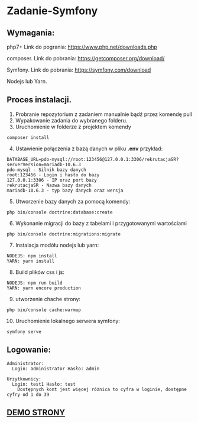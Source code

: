 # Zadanie-Symfony
## Wymagania:
  php7+ Link do pogrania: https://www.php.net/downloads.php
  
  composer. Link do pobrania: https://getcomposer.org/download/
  
  Symfony. Link do pobrania: https://symfony.com/download
  
  Nodejs lub Yarn.
  
 ## Proces instalacji.
  1) Probranie repozytorium z zadaniem manualnie bądź przez komendę pull
  2) Wypakowanie zadania do wybranego folderu.
  3) Uruchomienie w folderze z projektem komendy 
  ```
  composer install
  ```
  4) Ustawienie połączenia z bazą danych w pliku **.env** przykład:
  ```
  DATABASE_URL=pdo-mysql://root:123456@127.0.0.1:3306/rekrutacjaSR?serverVersion=mariadb-10.6.3
  pdo-mysql - Silnik bazy danych
  root:123456 - Login i hasło do bazy
  127.0.0.1:3306 - IP oraz port bazy
  rekrutacjaSR - Nazwa bazy danych
  mariadb-10.6.3 - typ bazy danych oraz wersja
  ```
  5) Utworzenie bazy danych za pomocą komendy:
  ```
  php bin/console doctrine:database:create
  ```
  6) Wykonanie migracji do bazy z tabelami i przygotowanymi wartościami
  ```
  php bin/console doctrine:migrations:migrate
  ```
  7) Instalacja modółu nodejs lub yarn:
  ```
  NODEJS: npm install
  YARN: yarn install
  ```
  8) Build plików css i js:
  ```
  NODEJS: npm run build
  YARN: yarn encore production
  ```
  9) utworzenie chache strony:
  ```
  php bin/console cache:warmup
  ```
  10) Uruchomienie lokalnego serwera symfony:
  ```
  symfony serve
  ```
  
  ## Logowanie:
    Administrator:
      Login: administrator Hasło: admin
      
    Urzytkownicy:
      Login: test1 Hasło: test
        Dostępnych kont jest więcej różnica to cyfra w loginie, dostępne cyfry od 1 do 39
      
  ## [DEMO STRONY](http://zadanie.smorczewski.pl)
  
  
